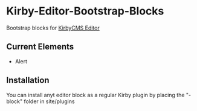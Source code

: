 # Kirby-Editor-Bootstrap-Blocks

Bootstrap blocks for [KirbyCMS Editor](https://github.com/getkirby/editor)

## Current Elements

- Alert

## Installation

You can install anyt editor block as a regular Kirby plugin by placing the "<name>-block" folder in site/plugins
